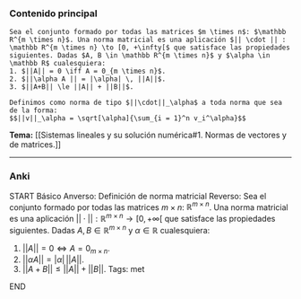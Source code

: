 ### Contenido principal

```ad-Formal
Sea el conjunto formado por todas las matrices $m \times n$: $\mathbb R^{m \times n}$. Una norma matricial es una aplicación $|| \cdot || : \mathbb R^{m \times n} \to [0, +\infty[$ que satisface las propiedades siguientes. Dadas $A, B \in \mathbb R^{m \times n}$ y $\alpha \in \mathbb R$ cualesquiera:
1. $||A|| = 0 \iff A = 0_{m \times n}$.
2. $||\alpha A || = |\alpha| \, ||A||$.
3. $||A+B|| \le ||A|| + ||B||$.
```

```ad-note
Definimos como norma de tipo $||\cdot||_\alpha$ a toda norma que sea de la forma:
$$||v||_\alpha = \sqrt[\alpha]{\sum_{i = 1}^n v_i^\alpha}$$
```


**Tema:** [[Sistemas lineales y su solución numérica#1. Normas de vectores y de matrices.]]

---
### Anki

START
Básico
Anverso: Definición de norma matricial
Reverso: Sea el conjunto formado por todas las matrices $m \times n$: $\mathbb R^{m \times n}$. Una norma matricial es una aplicación $|| \cdot || : \mathbb R^{m \times n} \to [0, +\infty[$ que satisface las propiedades siguientes. Dadas $A, B \in \mathbb R^{m \times n}$ y $\alpha \in \mathbb R$ cualesquiera:
1. $||A|| = 0 \iff A = 0_{m \times n}$.
2. $||\alpha A || = |\alpha| \, ||A||$.
3. $||A+B|| \le ||A|| + ||B||$.
Tags: met
<!--ID: 1735044171389-->
END
